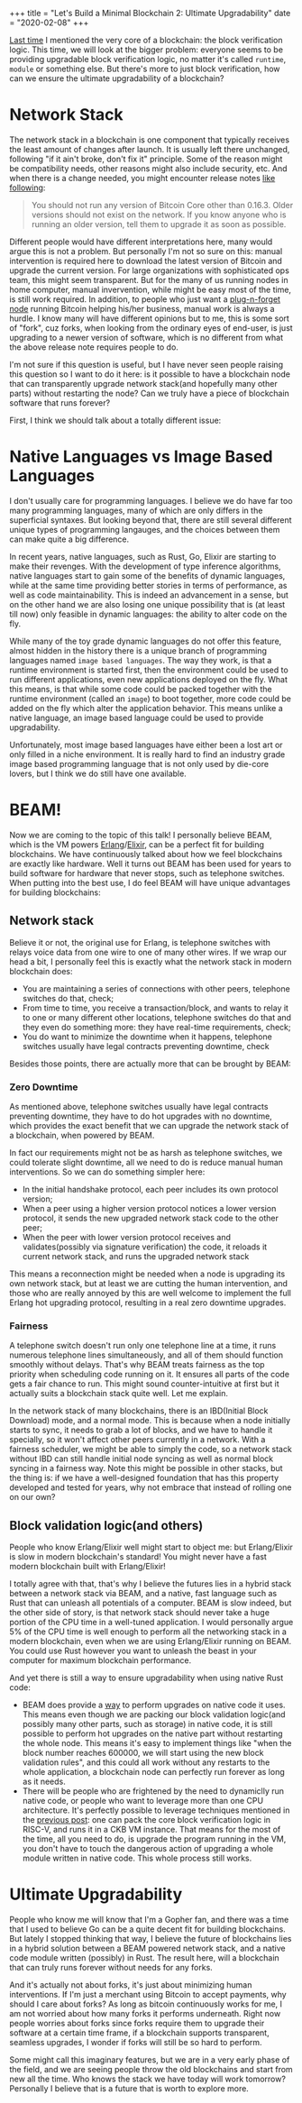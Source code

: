+++
title = "Let's Build a Minimal Blockchain 2: Ultimate Upgradability"
date = "2020-02-08"
+++

[Last time](../2019_10_21_lets_build_a_minimal_blockchain_dawn) I mentioned the very core of a blockchain: the block verification logic. This time, we will look at the bigger problem: everyone seems to be providing upgradable block verification logic, no matter it's called `runtime`, `module` or something else. But there's more to just block verification, how can we ensure the ultimate upgradability of a blockchain?

# Network Stack

The network stack in a blockchain is one component that typically receives the least amount of changes after launch. It is usually left there unchanged, following "if it ain't broke, don't fix it" principle. Some of the reason might be compatibility needs, other reasons might also include security, etc. And when there is a change needed, you might encounter release notes [like following](https://bitcoin.org/en/alert/2018-09-21-required-upgrade):

> You should not run any version of Bitcoin Core other than 0.16.3. Older versions should not exist on the network. If you know anyone who is running an older version, tell them to upgrade it as soon as possible.

Different people would have different interpretations here, many would argue this is not a problem. But personally I'm not so sure on this: manual intervention is required here to download the latest version of Bitcoin and upgrade the current version. For large organizations with sophisticated ops team, this might seem transparent. But for the many of us running nodes in home computer, manual invervention, while might be easy most of the time, is still work required. In addition, to people who just want a [plug-n-forget node](https://keys.casa/lightning-bitcoin-node/) running Bitcoin helping his/her business, manual work is always a hurdle. I know many will have different opinions but to me, this is some sort of "fork", cuz forks, when looking from the ordinary eyes of end-user, is just upgrading to a newer version of software, which is no different from what the above release note requires people to do.

I'm not sure if this question is useful, but I have never seen people raising this question so I want to do it here: is it possible to have a blockchain node that can transparently upgrade network stack(and hopefully many other parts) without restarting the node? Can we truly have a piece of blockchain software that runs forever?

First, I think we should talk about a totally different issue:

# Native Languages vs Image Based Languages

I don't usually care for programming languages. I believe we do have far too many programming languages, many of which are only differs in the superficial syntaxes. But looking beyond that, there are still several different unique types of programming langauges, and the choices between them can make quite a big difference.

In recent years, native languages, such as Rust, Go, Elixir are starting to make their revenges. With the development of type inference algorithms, native languages start to gain some of the benefits of dynamic languages, while at the same time providing better stories in terms of performance, as well as code maintainability. This is indeed an advancement in a sense, but on the other hand we are also losing one unique possibility that is (at least till now) only feasible in dynamic languages: the ability to alter code on the fly.

While many of the toy grade dynamic languages do not offer this feature, almost hidden in the history there is a unique branch of programming languages named `image based languages`. The way they work, is that a runtime environment is started first, then the environment could be used to run different applications, even new applications deployed on the fly. What this means, is that while some code could be packed together with the runtime environment (called an `image`) to boot together, more code could be added on the fly which alter the application behavior. This means unlike a native language, an image based language could be used to provide upgradability.

Unfortunately, most image based languages have either been a lost art or only filled in a niche environment. It is really hard to find an industry grade image based programming language that is not only used by die-core lovers, but I think we do still have one available.

# BEAM!

Now we are coming to the topic of this talk! I personally believe BEAM, which is the VM powers [Erlang](http://erlang.org/)/[Elixir](https://elixir-lang.org/), can be a perfect fit for building blockchains. We have continuously talked about how we feel blockchains are exactly like hardware. Well it turns out BEAM has been used for years to build software for hardware that never stops, such as telephone switches. When putting into the best use, I do feel BEAM will have unique advantages for building blockchains:

## Network stack

Believe it or not, the original use for Erlang, is telephone switches with relays voice data from one wire to one of many other wires. If we wrap our head a bit, I personally feel this is exactly what the network stack in modern blockchain does:

* You are maintaining a series of connections with other peers, telephone switches do that, check;
* From time to time, you receive a transaction/block, and wants to relay it to one or many different other locations, telephone switches do that and they even do something more: they have real-time requirements, check;
* You do want to minimize the downtime when it happens, telephone switches usually have legal contracts preventing downtime, check

Besides those points, there are actually more that can be brought by BEAM:

### Zero Downtime

As mentioned above, telephone switches usually have legal contracts preventing downtime, they have to do hot upgrades with no downtime, which provides the exact benefit that we can upgrade the network stack of a blockchain, when powered by BEAM.

In fact our requirements might not be as harsh as telephone switches, we could tolerate slight downtime, all we need to do is reduce manual human interventions. So we can do something simpler here:

* In the initial handshake protocol, each peer includes its own protocol version;
* When a peer using a higher version protocol notices a lower version protocol, it sends the new upgraded network stack code to the other peer;
* When the peer with lower version protocol receives and validates(possibly via signature verification) the code, it reloads it current network stack, and runs the upgraded network stack

This means a reconnection might be needed when a node is upgrading its own network stack, but at least we are cutting the human intervention, and those who are really annoyed by this are well welcome to implement the full Erlang hot upgrading protocol, resulting in a real zero downtime upgrades.

### Fairness

A telephone switch doesn't run only one telephone line at a time, it runs numerous telephone lines simultaneously, and all of them should function smoothly without delays. That's why BEAM treats fairness as the top priority when scheduling code running on it. It ensures all parts of the code gets a fair chance to run. This might sound counter-intuitive at first but it actually suits a blockchain stack quite well. Let me explain.

In the network stack of many blockchains, there is an IBD(Initial Block Download) mode, and a normal mode. This is because when a node initially starts to sync, it needs to grab a lot of blocks, and we have to handle it specially, so it won't affect other peers currently in a network. With a fairness scheduler, we might be able to simply the code, so a network stack without IBD can still handle initial node syncing as well as normal block syncing in a fairness way. Note this might be possible in other stacks, but the thing is: if we have a well-designed foundation that has this property developed and tested for years, why not embrace that instead of rolling one on our own?

## Block validation logic(and others)

People who know Erlang/Elixir well might start to object me: but Erlang/Elixir is slow in modern blockchain's standard! You might never have a fast modern blockchain built with Erlang/Elixir!

I totally agree with that, that's why I believe the futures lies in a hybrid stack between a network stack via BEAM, and a native, fast language such as Rust that can unleash all potentials of a computer. BEAM is slow indeed, but the other side of story, is that network stack should never take a huge portion of the CPU time in a well-tuned application. I would personally argue 5% of the CPU time is well enough to perform all the networking stack in a modern blockchain, even when we are using Erlang/Elixir running on BEAM. You could use Rust however you want to unleash the beast in your computer for maximum blockchain performance.

And yet there is still a way to ensure upgradability when using native Rust code:

* BEAM does provide a [way](http://erlang.org/doc/man/erl_nif.html) to perform upgrades on native code it uses. This means even though we are packing our block validation logic(and possibly many other parts, such as storage) in native code, it is still possible to perform hot upgrades on the native part without restarting the whole node. This means it's easy to implement things like "when the block number reaches 600000, we will start using the new block validation rules", and this could all work without any restarts to the whole application, a blockchain node can perfectly run forever as long as it needs.
* There will be people who are frightened by the need to dynamiclly run native code, or people who want to leverage more than one CPU architecture. It's perfectly possible to leverage techniques mentioned in the [previous post](../2019_10_21_lets_build_a_minimal_blockchain_dawn): one can pack the core block verification logic in RISC-V, and runs it in a CKB VM instance. That means for the most of the time, all you need to do, is upgrade the program running in the VM, you don't have to touch the dangerous action of upgrading a whole module written in native code. This whole process still works.

# Ultimate Upgradability

People who know me will know that I'm a Gopher fan, and there was a time that I used to believe Go can be a quite decent fit for building blockchains. But lately I stopped thinking that way, I believe the future of blockchains lies in a hybrid solution between a BEAM powered network stack, and a native code module written (possibly) in Rust. The result here, will a blockchain that can truly runs forever without needs for any forks.

And it's actually not about forks, it's just about minimizing human interventions. If I'm just a merchant using Bitcoin to accept payments, why should I care about forks? As long as bitcoin continuously works for me, I am not worried about how many forks it performs underneath. Right now people worries about forks since forks require them to upgrade their software at a certain time frame, if a blockchain supports transparent, seamless upgrades, I wonder if forks will still be so hard to perform.

Some might call this imaginary features, but we are in a very early phase of the field, and we are seeing people throw the old blockchains and start from new all the time. Who knows the stack we have today will work tomorrow? Personally I believe that is a future that is worth to explore more.
